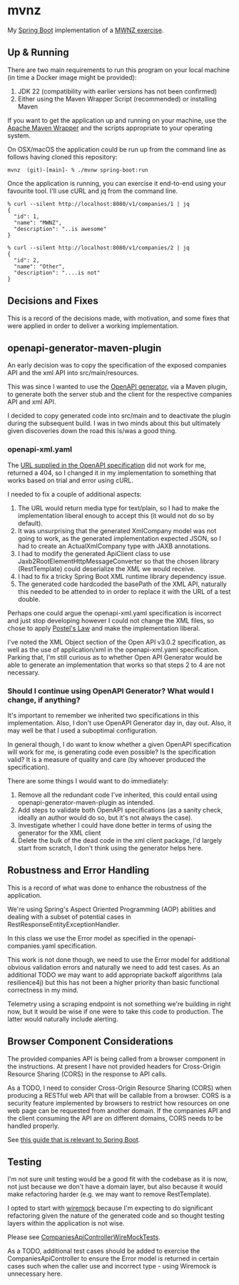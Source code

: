 # mvnz
My [Spring Boot](https://spring.io/projects/spring-boot) implementation of a [MWNZ exercise](https://github.com/MiddlewareNewZealand/evaluation-instructions).

## Up & Running

There are two main requirements to run this program on your local machine (in time a Docker image might be provided):

1. JDK 22 (compatibility with earlier versions has not been confirmed)
2. Either using the Maven Wrapper Script (recommended) or installing Maven

If you want to get the application up and running on your machine, use the [Apache Maven
Wrapper](https://maven.apache.org/wrapper/) and the scripts appropriate to your operating
system.

On OSX/macOS the application could be run up from the command line as follows having cloned
this repository:

```
mvnz  (git)-[main]- % ./mvnw spring-boot:run
```

Once the application is running, you can exercise it end-to-end using your favourite tool. I'll use cURL and jq from the command line.

```
% curl --silent http://localhost:8080/v1/companies/1 | jq 
{
  "id": 1,
  "name": "MWNZ",
  "description": "..is awesome"
}
```

```
% curl --silent http://localhost:8080/v1/companies/2 | jq
{
  "id": 2,
  "name": "Other",
  "description": "....is not"
}
```

## Decisions and Fixes

This is a record of the decisions made, with motivation, and some fixes that were applied
in order to deliver a working implementation.

## openapi-generator-maven-plugin

An early decision was to copy the specification of the exposed companies API and the xml API into src/main/resources.

This was since I wanted to use the [OpenAPI generator](https://openapi-generator.tech/), via a Maven plugin, to generate both the server 
stub and the client for the respective companies API and xml API.

I decided to copy generated code into src/main and to deactivate the plugin during the subsequent build. I was in two minds about this but 
ultimately given discoveries down the road this is/was a good thing.

### openapi-xml.yaml

The [URL supplied in the OpenAPI specification](https://raw.githubusercontent.com/MiddlewareNewZealand/evaluation-instructions/blob/main) 
did not work for me, returned a 404, so I changed it in my implementation to something that works based on trial and error 
using cURL. 

I needed to fix a couple of additional aspects:

1. The URL would return media type for text/plain, so I had to make the implementation liberal enough to accept this (it would not do so by default).
2. It was unsurprising that the generated XmlCompany model was not going to work, as the generated implementation expected JSON, so I had to create an ActualXmlCompany type with JAXB annotations.
3. I had to modify the generated ApiClient class to use Jaxb2RootElementHttpMessageConverter so that the chosen library (RestTemplate) could deserialize the XML we would receive.
4. I had to fix a tricky Spring Boot XML runtime library dependency issue.
5. The generated code hardcoded the basePath of the XML API, naturally this needed to be attended to in order to replace it with the URL of a test double.

Perhaps one could argue the openapi-xml.yaml specification is incorrect and just stop developing however I could not change the XML files, 
so chose to apply [Postel's Law](https://en.wikipedia.org/wiki/Robustness_principle) and make the implementation liberal.

I've noted the XML Object section of the Open API v3.0.2 specification, as well as the use of application/xml in the openapi-xml.yaml 
specification. Parking that, I'm still curious as to whether Open API Generator would be able to generate an implementation that works so 
that steps 2 to 4 are not necessary.

### Should I continue using OpenAPI Generator? What would I change, if anything?

It's important to remember we inherited two specifications in this implementation. Also, I don't use OpenAPI Generator day in, day out. 
Also, it may well be that I used a suboptimal configuration.

In general though, I do want to know whether a given OpenAPI specification will work for me, is generating code even possible? Is the 
specification valid? It is a measure of quality and care (by whoever produced the specification).

There are some things I would want to do immediately:
1. Remove all the redundant code I've inherited, this could entail using openapi-generator-maven-plugin as intended.
2. Add steps to validate both OpenAPI specifications (as a sanity check, ideally an author would do so, but it's not always the case).
3. Investigate whether I could have done better in terms of using the generator for the XML client
4. Delete the bulk of the dead code in the xml client package, I'd largely start from scratch, I don't think using the generator helps here.

## Robustness and Error Handling

This is a record of what was done to enhance the robustness of the application.

We're using Spring's Aspect Oriented Programming (AOP) abilities and dealing with a subset of potential cases in
RestResponseEntityExceptionHandler. 

In this class we use the Error model as specified in the openapi-companies.yaml specification.

This work is not done though, we need to use the Error model for additional obvious validation errors and naturally
we need to add test cases. As an additional TODO we may want to add appropriate backoff algorithms (ala resilience4j)
but this has not been a higher priority than basic functional correctness in my mind.

Telemetry using a scraping endpoint is not something we're building in right now, but it would be wise if one were to 
take this code to production. The latter would naturally include alerting.

## Browser Component Considerations

The provided companies API is being called from a browser component in the instructions. At present I have not provided headers for 
Cross-Origin Resource Sharing (CORS) in the response to API calls.

As a TODO, I need to consider Cross-Origin Resource Sharing (CORS) when producing a RESTful web API that will be callable from a browser. 
CORS is a security feature implemented by browsers to restrict how resources on one web page can be requested from another domain. If the 
companies API and the client consuming the API are on different domains, CORS needs to be handled properly.

See [this guide that is relevant to Spring Boot](https://spring.io/guides/gs/rest-service-cors).

## Testing

I'm not sure unit testing would be a good fit with the codebase as it is now, not just because we don't have a domain layer, but also
because it would make refactoring harder (e.g. we may want to remove RestTemplate).

I opted to start with [wiremock](https://wiremock.org/) because I'm expecting to do significant 
refactoring given the nature of the generated code and so thought testing layers within the application is not wise.

Please see [CompaniesApiControllerWireMockTests](src/test/java/com/thorgil/mwnz/CompaniesApiControllerWireMockTests.java).

As a TODO, additional test cases should be added to exercise the CompaniesApiController to ensure the Error model is returned in certain 
cases such when the caller use and incorrect type - using Wiremock is unnecessary here. 
